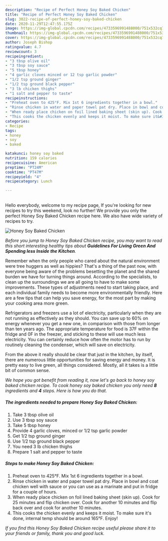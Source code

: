 ```yaml
---
description: "Recipe of Perfect Honey Soy Baked Chicken"
title: "Recipe of Perfect Honey Soy Baked Chicken"
slug: 3022-recipe-of-perfect-honey-soy-baked-chicken
date: 2020-11-29T12:47:55.175Z
image: https://img-global.cpcdn.com/recipes/4733596991488000/751x532cq70/honey-soy-baked-chicken-recipe-main-photo.jpg
thumbnail: https://img-global.cpcdn.com/recipes/4733596991488000/751x532cq70/honey-soy-baked-chicken-recipe-main-photo.jpg
cover: https://img-global.cpcdn.com/recipes/4733596991488000/751x532cq70/honey-soy-baked-chicken-recipe-main-photo.jpg
author: Joseph Bishop
ratingvalue: 4.7
reviewcount: 3
recipeingredient:
- "3 tbsp olive oil"
- "3 tbsp soy sauce"
- "5 tbsp honey"
- "4 garlic cloves minced or 12 tsp garlic powder"
- "1/2 tsp ground ginger"
- "1/2 tsp ground black pepper"
- "3 lb chicken thighs"
- "1 salt and pepper to taste"
recipeinstructions:
- "Preheat oven to 425°F. Mix 1st 6 ingredients together in a bowl."
- "Rinse chicken in water and paper towel pat dry. Place in bowl and coat chicken well with sauce or you can use as a marinate and put in fridge for a couple of hours."
- "When ready place chicken on foil lined baking sheet (skin up). Cook for 25 minutes and flip chicken over. Cook for another 10 minutes and flip back over and cook for another 10 minutes."
- "This cooks the chicken evenly and keeps it moist. To make sure it&#39;s done, internal temp should be around 165°F. Enjoy!"
categories:
- Recipe
tags:
- honey
- soy
- baked

katakunci: honey soy baked 
nutrition: 159 calories
recipecuisine: American
preptime: "PT24M"
cooktime: "PT47M"
recipeyield: "4"
recipecategory: Lunch

---
```

<br>
Hello everybody, welcome to my recipe page, If you're looking for new recipes to try this weekend, look no further! We provide you only the perfect Honey Soy Baked Chicken recipe here. We also have wide variety of recipes to try.
<br>


![Honey Soy Baked Chicken](https://img-global.cpcdn.com/recipes/4733596991488000/751x532cq70/honey-soy-baked-chicken-recipe-main-photo.jpg)

<i>Before you jump to Honey Soy Baked Chicken recipe, you may want to read this short interesting healthy tips about 
<strong>Guidelines For Living Green And Spending less Inside the Kitchen</strong>.</i>
</br>

Remember when the only people who cared about the natural environment were tree huggers as well as hippies? That's a thing of the past now, with everyone being aware of the problems besetting the planet and the shared burden we have for turning things around. According to the specialists, to clean up the surroundings we are all going to have to make some improvements. These types of adjustments need to start taking place, and each individual family needs to become more environmentally friendly. Here are a few tips that can help you save energy, for the most part by making your cooking area more green.

Refrigerators and freezers use a lot of electricity, particularly when they are not running as effectively as they should. You can save up to 60% on energy whenever you get a new one, in comparison with those from longer than ten years ago. The appropriate temperature for food is 37F within the fridge and 0F in the freezer, and sticking to these will use much less electricity. You can certainly reduce how often the motor has to run by routinely cleaning the condenser, which will save on electricity.

From the above it really should be clear that just in the kitchen, by itself, there are numerous little opportunities for saving energy and money. It is pretty easy to live green, all things considered. Mostly, all it takes is a little bit of common sense.


<i>We hope you got benefit from reading it, now let's go back to honey soy baked chicken recipe. To cook honey soy baked chicken you only need <strong>8</strong> ingredients and <strong>4</strong> steps. Here is how you do that.
</i>

##### The ingredients needed to prepare Honey Soy Baked Chicken:

1. Take 3 tbsp olive oil
1. Use 3 tbsp soy sauce
1. Take 5 tbsp honey
1. Provide 4 garlic cloves, minced or 1/2 tsp garlic powder
1. Get 1/2 tsp ground ginger
1. Use 1/2 tsp ground black pepper
1. You need 3 lb chicken thighs
1. Prepare 1 salt and pepper to taste


##### Steps to make Honey Soy Baked Chicken:

1. Preheat oven to 425°F. Mix 1st 6 ingredients together in a bowl.
1. Rinse chicken in water and paper towel pat dry. Place in bowl and coat chicken well with sauce or you can use as a marinate and put in fridge for a couple of hours.
1. When ready place chicken on foil lined baking sheet (skin up). Cook for 25 minutes and flip chicken over. Cook for another 10 minutes and flip back over and cook for another 10 minutes.
1. This cooks the chicken evenly and keeps it moist. To make sure it&#39;s done, internal temp should be around 165°F. Enjoy!


<i>If you find this Honey Soy Baked Chicken recipe useful please share it to your friends or family, thank you and good luck.</i>
